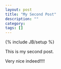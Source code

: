```yaml
---
layout: post
title: "My Second Post"
description: ""
category: 
tags: []
---
```

{% include JB/setup %}

This is my second post.

Very nice indeed!!!!
